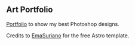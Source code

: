 ## Art Portfolio

[Portfolio](http://art.ricardochu.com) to show my best Photoshop designs.

Credits to [EmaSuriano](https://github.com/EmaSuriano) for the free Astro template.

